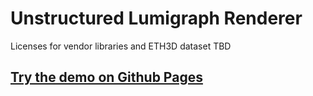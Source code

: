 # Unstructured Lumigraph Renderer

Licenses for vendor libraries and ETH3D dataset TBD

## [Try the demo on Github Pages](https://hypothete.github.io/unstructured-lumigraph/)
